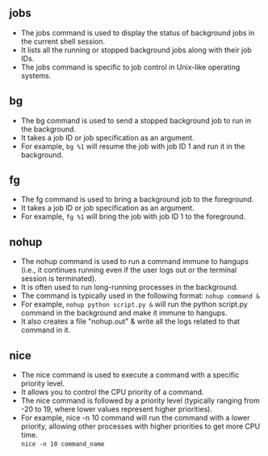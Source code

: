 ## jobs
- The jobs command is used to display the status of background jobs in the current shell session. 
- It lists all the running or stopped background jobs along with their job IDs. 
- The jobs command is specific to job control in Unix-like operating systems.

## bg
- The bg command is used to send a stopped background job to run in the background. 
- It takes a job ID or job specification as an argument. 
- For example, ```bg %1``` will resume the job with job ID 1 and run it in the background.

## fg
- The fg command is used to bring a background job to the foreground. 
- It takes a job ID or job specification as an argument. 
- For example, ```fg %1``` will bring the job with job ID 1 to the foreground.

## nohup
- The nohup command is used to run a command immune to hangups (i.e., it continues running even if the user logs out or the terminal session is terminated). 
- It is often used to run long-running processes in the background. 
- The command is typically used in the following format: ```nohup command &```
- For example, ```nohup python script.py &``` will run the python script.py command in the background and make it immune to hangups.
- It also creates a file "nohup.out" & write all the logs related to that command in it.

## nice
- The nice command is used to execute a command with a specific priority level. 
- It allows you to control the CPU priority of a command. 
- The nice command is followed by a priority level (typically ranging from -20 to 19, where lower values represent higher priorities).
- For example, nice -n 10 command will run the command with a lower priority, allowing other processes with higher priorities to get more CPU time.   
```nice -n 10 command_name```
